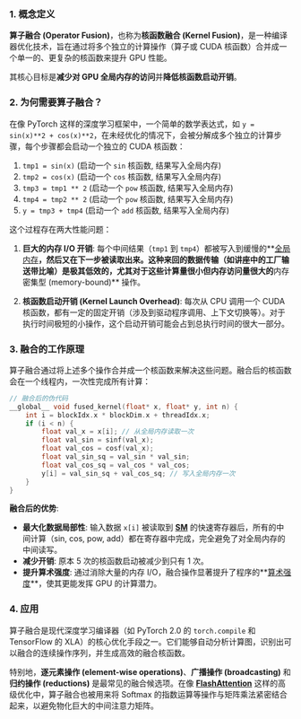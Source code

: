 ### 1. 概念定义

**算子融合 (Operator Fusion)**，也称为**核函数融合 (Kernel Fusion)**，是一种编译器优化技术，旨在通过将多个独立的计算操作（算子或 CUDA 核函数）合并成一个单一的、更复杂的核函数来提升 GPU 性能。

其核心目标是**减少对 GPU 全局内存的访问**并**降低核函数启动开销**。

### 2. 为何需要算子融合？

在像 PyTorch 这样的深度学习框架中，一个简单的数学表达式，如 `y = sin(x)**2 + cos(x)**2`，在未经优化的情况下，会被分解成多个独立的计算步骤，每个步骤都会启动一个独立的 CUDA 核函数：
1.  `tmp1 = sin(x)` (启动一个 `sin` 核函数, 结果写入全局内存)
2.  `tmp2 = cos(x)` (启动一个 `cos` 核函数, 结果写入全局内存)
3.  `tmp3 = tmp1 ** 2` (启动一个 `pow` 核函数, 结果写入全局内存)
4.  `tmp4 = tmp2 ** 2` (启动一个 `pow` 核函数, 结果写入全局内存)
5.  `y = tmp3 + tmp4` (启动一个 `add` 核函数, 结果写入全局内存)

这个过程存在两大性能问题：

1.  **巨大的内存 I/O 开销**: 每个中间结果（`tmp1` 到 `tmp4`）都被写入到缓慢的**[全局内存](./Lecture5-GPU-Memory-Hierarchy.md)**，然后又在下一步被读取出来。这种来回的数据传输（如讲座中的工厂输送带比喻）是极其低效的，尤其对于这些计算量很小但内存访问量很大的**内存密集型 (memory-bound)** 操作。

2.  **核函数启动开销 (Kernel Launch Overhead)**: 每次从 CPU 调用一个 CUDA 核函数，都有一定的固定开销（涉及到驱动程序调用、上下文切换等）。对于执行时间极短的小操作，这个启动开销可能会占到总执行时间的很大一部分。

### 3. 融合的工作原理

算子融合通过将上述多个操作合并成一个核函数来解决这些问题。融合后的核函数会在一个线程内，一次性完成所有计算：

```c
// 融合后的伪代码
__global__ void fused_kernel(float* x, float* y, int n) {
    int i = blockIdx.x * blockDim.x + threadIdx.x;
    if (i < n) {
        float val_x = x[i]; // 从全局内存读取一次
        float val_sin = sinf(val_x);
        float val_cos = cosf(val_x);
        float val_sin_sq = val_sin * val_sin;
        float val_cos_sq = val_cos * val_cos;
        y[i] = val_sin_sq + val_cos_sq; // 写入全局内存一次
    }
}
```

**融合后的优势**:
- **最大化数据局部性**: 输入数据 `x[i]` 被读取到 **[SM](./Lecture5-Streaming-Multiprocessor.md)** 的快速寄存器后，所有的中间计算（sin, cos, pow, add）都在寄存器中完成，完全避免了对全局内存的中间读写。
- **减少开销**: 原本 5 次的核函数启动被减少到只有 1 次。
- **提升算术强度**: 通过消除大量的内存 I/O，融合操作显著提升了程序的**[算术强度](./Lecture5-Roofline-Model.md)**，使其更能发挥 GPU 的计算潜力。

### 4. 应用

算子融合是现代深度学习编译器（如 PyTorch 2.0 的 `torch.compile` 和 TensorFlow 的 XLA）的核心优化手段之一。它们能够自动分析计算图，识别出可以融合的连续操作序列，并生成高效的融合核函数。

特别地，**逐元素操作 (element-wise operations)**、**广播操作 (broadcasting)** 和**归约操作 (reductions)** 是最常见的融合候选项。在像 **[FlashAttention](./Lecture5-FlashAttention.md)** 这样的高级优化中，算子融合也被用来将 Softmax 的指数运算等操作与矩阵乘法紧密结合起来，以避免物化巨大的中间注意力矩阵。